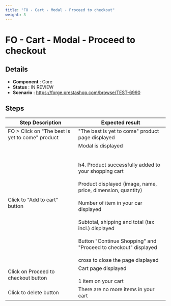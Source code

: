 ```yaml
---
title: "FO - Cart - Modal - Proceed to checkout"
weight: 3
---
```


# FO - Cart - Modal - Proceed to checkout
## Details
* **Component** : Core
* **Status** : IN REVIEW
* **Scenario** : https://forge.prestashop.com/browse/TEST-6990

## Steps
| Step Description | Expected result |
| ----- | ----- |
| FO > Click on "The best is yet to come" product | "The best is yet to come" product page displayed |
| Click to "Add to cart" button | Modal is displayed<br><br> <br>h4. Product successfully added to your shopping cart<br><br>Product displayed (image, name, price, dimension, quantity)<br><br>Number of item in your car displayed<br><br>Subtotal, shipping and total (tax incl.) displayed<br><br>Button "Continue Shopping" and "Proceed to checkout" displayed<br><br>cross to close the page displayed |
| Click on Proceed to checkout button | Cart page displayed<br><br>1 item on your cart |
| Click to delete button | There are no more items in your cart |

